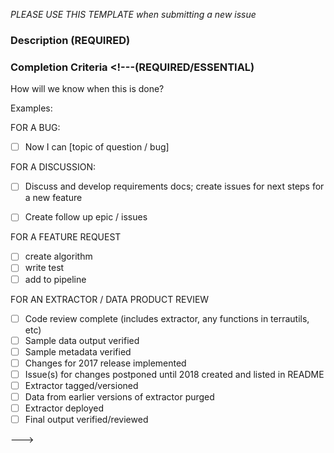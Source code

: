 <!--- 
Thanks for contributing your input! Instructions are in comments

comments are between <!--- and ---> 


_PLEASE USE THIS TEMPLATE when submitting a new issue_

<!--- (REQUIRED)
Title: Provide a general summary of your feature / question / issue in the title above. 
-->

<!---
Tags: please select one or more relevant tags
--->

### Description (REQUIRED)
<!--- 
Is there something you want to do? Is this a bug? Feature request? Discussion? 
  * Question: ask away!
  * New feature / analysis : 
  * Bug: what were you trying to do? What did you expect to happen? What happened? 
-->

<!--- 
### Details

USE CASES: "As an _state role_  I would like to _state what you wish to do_ "

How would this change help? (you, the project, the user community? 
How would it be used? 
      Are there any examples (existing software / utilities)? Please provide reproducible code snippets, links, screenshots, etc

--> 
### Completion Criteria <!---(REQUIRED/ESSENTIAL)

How will we know when this is done?

Examples:

FOR A BUG:
* [ ] Now I can [topic of question / bug]

FOR A DISCUSSION:
* [ ] Discuss and develop requirements docs; create issues for next steps
for a new feature
* [ ] Create follow up epic / issues 


FOR A FEATURE REQUEST
* [ ] create algorithm
* [ ] write test
* [ ] add to pipeline

FOR AN EXTRACTOR / DATA PRODUCT REVIEW

* [ ] Code review complete (includes extractor, any functions in terrautils, etc)
* [ ] Sample data output verified 
* [ ] Sample metadata verified
* [ ] Changes for 2017 release implemented
* [ ] Issue(s) for changes postponed until 2018 created and listed in README
* [ ] Extractor tagged/versioned
* [ ] Data from earlier versions of extractor purged
* [ ] Extractor deployed
* [ ] Final output verified/reviewed

--->
